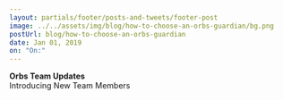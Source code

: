 ```yaml
---
layout: partials/footer/posts-and-tweets/footer-post
image: ../../assets/img/blog/how-to-choose-an-orbs-guardian/bg.png
postUrl: blog/how-to-choose-an-orbs-guardian
date: Jan 01, 2019
on: "On:"
---
```


**Orbs Team Updates**\
Introducing New Team Members
